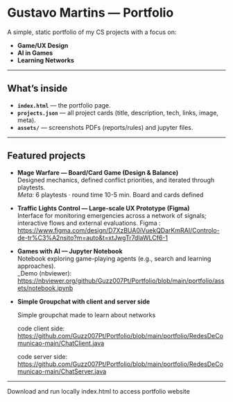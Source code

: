 # Gustavo Martins — Portfolio

A simple, static portfolio of my CS projects with a focus on:
- **Game/UX Design** 
- **AI in Games** 
- **Learning Networks** 

---

## What’s inside

- **`index.html`** — the portfolio page.
- **`projects.json`** — all project cards (title, description, tech, links, image, meta).
- **`assets/`** — screenshots PDFs (reports/rules) and jupyter files.




---

## Featured projects

- **Mage Warfare — Board/Card Game (Design & Balance)**  
  Designed mechanics, defined conflict priorities, and iterated through playtests.  
  _Meta:_ 6 playtests · round time 10-5 min. Board and cards defined

- **Traffic Lights Control — Large-scale UX Prototype (Figma)**  
  Interface for monitoring emergencies across a network of signals; interactive flows and external evaluations.
  Figma : https://www.figma.com/design/D7XzBUA0iVuekQDarKmRAI/Controlo-de-tr%C3%A2nsito?m=auto&t=xtJwgTr7dlaWLCf6-1

- **Games with AI — Jupyter Notebook**  
  Notebook exploring game-playing agents (e.g., search and learning approaches).  
  _Demo (nbviewer): https://nbviewer.org/github/Guzz007Pt/Portfolio/blob/main/portfolio/assets/notebook.ipynb

- **Simple Groupchat with client and server side**

   Simple groupchat made to learn about networks

  code client side: https://github.com/Guzz007Pt/Portfolio/blob/main/portfolio/RedesDeComunicao-main/ChatClient.java

  code server side: https://github.com/Guzz007Pt/Portfolio/blob/main/portfolio/RedesDeComunicao-main/ChatServer.java
---

Download and run locally index.html to access portfolio website

